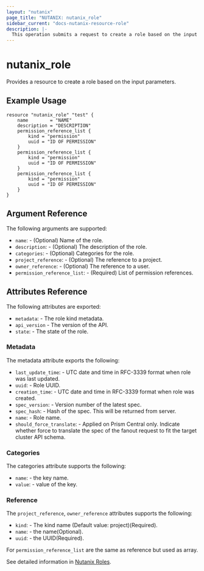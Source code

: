 ```yaml
---
layout: "nutanix"
page_title: "NUTANIX: nutanix_role"
sidebar_current: "docs-nutanix-resource-role"
description: |-
  This operation submits a request to create a role based on the input parameters.
---
```


# nutanix_role

Provides a resource to create a role based on the input parameters.

## Example Usage

```hcl
resource "nutanix_role" "test" {
	name        = "NAME"
	description = "DESCRIPTION"
	permission_reference_list {
		kind = "permission"
		uuid = "ID OF PERMISSION"
	}
	permission_reference_list {
		kind = "permission"
		uuid = "ID OF PERMISSION"
	}
	permission_reference_list {
		kind = "permission"
		uuid = "ID OF PERMISSION"
	}
}
```

## Argument Reference

The following arguments are supported:

* `name`: - (Optional) Name of the role.
* `description`: - (Optional) The description of the role.
* `categories`: - (Optional) Categories for the role.
* `project_reference`: - (Optional) The reference to a project.
* `owner_reference`: - (Optional) The reference to a user.
* `permission_reference_list`: - (Required) List of permission references.

## Attributes Reference

The following attributes are exported:

* `metadata`: - The role kind metadata.
* `api_version` - The version of the API.
* `state`: - The state of the role.

### Metadata

The metadata attribute exports the following:

* `last_update_time`: - UTC date and time in RFC-3339 format when role was last updated.
* `uuid`: - Role UUID.
* `creation_time`: - UTC date and time in RFC-3339 format when role was created.
* `spec_version`: - Version number of the latest spec.
* `spec_hash`: - Hash of the spec. This will be returned from server.
* `name`: - Role name.
* `should_force_translate`: - Applied on Prism Central only. Indicate whether force to translate the spec of the fanout request to fit the target cluster API schema.

### Categories

The categories attribute supports the following:

* `name`: - the key name.
* `value`: - value of the key.

### Reference

The `project_reference`, `owner_reference` attributes supports the following:

* `kind`: - The kind name (Default value: project)(Required).
* `name`: - the name(Optional).
* `uuid`: - the UUID(Required).

For `permission_reference_list` are the same as reference but used as array.

See detailed information in [Nutanix Roles](https://www.nutanix.dev/api_references/prism-central-v3/#/acde86df0c657-create-a-role).
